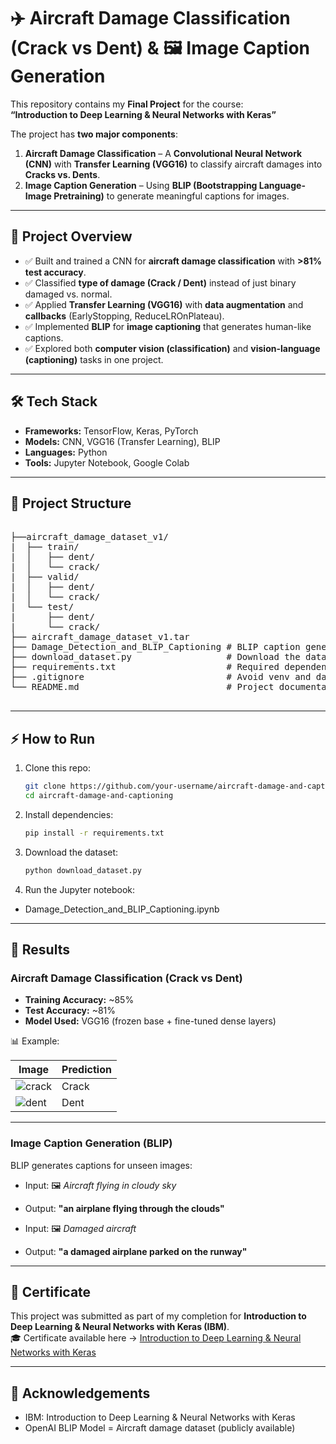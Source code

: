 # ✈️ Aircraft Damage Classification (Crack vs Dent) & 🖼️ Image Caption Generation  

This repository contains my **Final Project** for the course:  
**“Introduction to Deep Learning & Neural Networks with Keras”**  

The project has **two major components**:  

1. **Aircraft Damage Classification** – A **Convolutional Neural Network (CNN)** with **Transfer Learning (VGG16)** to classify aircraft damages into **Cracks vs. Dents**.  
2. **Image Caption Generation** – Using **BLIP (Bootstrapping Language-Image Pretraining)** to generate meaningful captions for images.  

---

## 📌 Project Overview  

- ✅ Built and trained a CNN for **aircraft damage classification** with **>81% test accuracy**.  
- ✅ Classified **type of damage (Crack / Dent)** instead of just binary damaged vs. normal.  
- ✅ Applied **Transfer Learning (VGG16)** with **data augmentation** and **callbacks** (EarlyStopping, ReduceLROnPlateau).  
- ✅ Implemented **BLIP** for **image captioning** that generates human-like captions.  
- ✅ Explored both **computer vision (classification)** and **vision-language (captioning)** tasks in one project.  

---

## 🛠️ Tech Stack  

- **Frameworks:** TensorFlow, Keras, PyTorch  
- **Models:** CNN, VGG16 (Transfer Learning), BLIP  
- **Languages:** Python  
- **Tools:** Jupyter Notebook, Google Colab  

---

## 📂 Project Structure  

<pre>
  
├──aircraft_damage_dataset_v1/
|  ├── train/
|  │   ├── dent/
|  │   └── crack/
|  ├── valid/
|  │   ├── dent/
|  │   └── crack/
|  └── test/
|      ├── dent/
|      └── crack/ 
├── aircraft_damage_dataset_v1.tar
├── Damage_Detection_and_BLIP_Captioning # BLIP caption generation
├── download_dataset.py                  # Download the dataset
├── requirements.txt                     # Required dependencies
├── .gitignore                           # Avoid venv and dataset
└── README.md                            # Project documentation
  
</pre>

---

## ⚡ How to Run  

1. Clone this repo:  
   ```bash
   git clone https://github.com/your-username/aircraft-damage-and-captioning.git
   cd aircraft-damage-and-captioning

2. Install dependencies:
   ```bash
   pip install -r requirements.txt

3. Download the dataset:
   ```bash
   python download_dataset.py

4. Run the Jupyter notebook:

- Damage_Detection_and_BLIP_Captioning.ipynb

---

## 🚀 Results  

### Aircraft Damage Classification (Crack vs Dent)  
- **Training Accuracy:** ~85%  
- **Test Accuracy:** ~81%  
- **Model Used:** VGG16 (frozen base + fine-tuned dense layers)    

📊 Example:  

| Image | Prediction |
|-------|------------|
| ![crack](https://www.rpxtech.com/uploads/9/3/3/2/93321990/an-2-fatigue-crack.jpeg) | Crack |
| ![dent](https://scientificconceptsartandlife.wordpress.com/wp-content/uploads/2017/06/unnamed-1.jpg)   | Dent |

---

### Image Caption Generation (BLIP)  

BLIP generates captions for unseen images:  

- Input: 🖼️ *Aircraft flying in cloudy sky*  
- Output: **"an airplane flying through the clouds"**  

- Input: 🖼️ *Damaged aircraft*  
- Output: **"a damaged airplane parked on the runway"**  

---

## 📜 Certificate  

This project was submitted as part of my completion for **Introduction to Deep Learning & Neural Networks with Keras (IBM)**.  
🎓 Certificate available here → [Introduction to Deep Learning & Neural Networks with Keras](https://coursera.org/share/40fb6ada98f5b1a6eaf51a181abf2c7c)

---

## 🙌 Acknowledgements

- IBM: Introduction to Deep Learning & Neural Networks with Keras
- OpenAI BLIP Model
= Aircraft damage dataset (publicly available)
   
